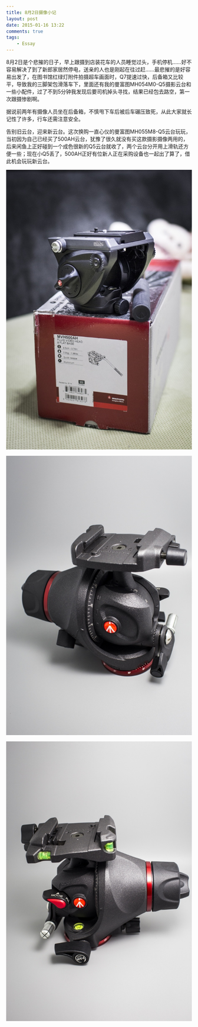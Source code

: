 ```yaml
--- 
title: 8月2日摄像小记
layout: post
date: 2015-01-16 13:22
comments: true
tags: 
    - Essay
---
```

8月2日是个悲摧的日子，早上跟摄到店装花车的人员睡觉过头，手机停机……好不容易解决了到了新郎家居然停电，送亲的人也是刚起在往过赶……最悲摧的是好容易出发了，在图书馆红绿灯附件拍摄超车画面时，Q7提速过快，后备箱又比较平，导致我的三脚架包滑落车下，里面还有我的曼富图MH054M0-Q5摄影云台和一些小配件，过了不到5分钟我发现后要司机掉头寻找，结果已经包去路空，第一次跟摄惨剧啊。

据说前两年有摄像人员坐在后备箱，不慎甩下车后被后车碾压致死，从此大家就长记性了许多，行车还需注意安全。

告别旧云台，迎来新云台。这次换购一直心仪的曼富图MH055M8-Q5云台玩玩，当初因为自己已经买了500AH云台，犹豫了很久就没有买这款摄影摄像两用的，后来闲鱼上正好碰到一个成色很新的Q5云台就收了，两个云台分开用上滑轨还方便一些；现在小Q5丢了，500AH正好有位新人正在采购设备也一起出了算了，借此机会玩玩新云台。

![](/img/2015/8-2/1.jpg)  

![](/img/2015/8-2/2.jpg)  

![](/img/2015/8-2/3.jpg)  

